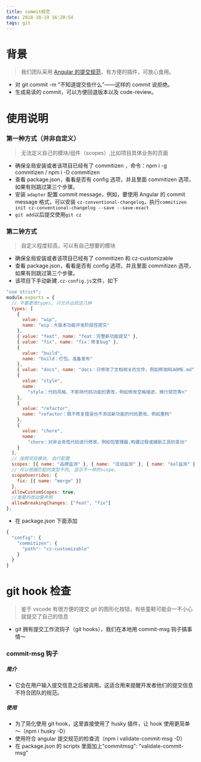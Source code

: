 ```yaml
---
title: commit规范
date: 2018-10-19 16:20:54
tags: git
---
```


# 背景

> 我们团队采用 [Angular 的提交规范](https://github.com/isLishude/blog/issues/69)，有方便的插件，可放心食用。

- 对 git commit -m "不知道提交些什么"——这样的 commit 说拒绝。
- 生成易读的 commit，可以方便回退版本以及 code-review。

# 使用说明

### 第一种方式（并非自定义）

> 无法定义自己的模块/组件（scopes）,比如项目具体业务的页面

- 确保全局安装或者该项目已经有了 commitizen ，命令：npm i -g commitizen / npm i -D commitizen
- 查看 package.json，看看是否有 config 选项，并且里面 commitizen 选项，如果有则跳过第三个步骤。
- 安装 `adapter` 配置 commit message，例如，要使用 Angular 的 commit message 格式，可以安装 `cz-conventional-changelog`，执行`commitizen init cz-conventional-changelog --save --save-exact`
- `git add`以后提交使用`git cz`

### 第二钟方式

> 自定义程度较高，可以有自己想要的模块

- 确保全局安装或者该项目已经有了 commitizen 和 cz-customizable
- 查看 package.json，看看是否有 config 选项，并且里面 commitizen 选项，如果有则跳过第三个步骤。
- 该项目下手动新建`.cz-config.js`文件，如下

```javascript
"use strict";
module.exports = {
  // 不要更改types, 只允许出现这几种
  types: [
    {
      value: "wip",
      name: "wip：大版本功能开发阶段性提交"
    },
    { value: "feat", name: "feat：完整新功能提交" },
    { value: "fix", name: "fix：修复bug" },
    {
      value: "build",
      name: "build：打包，准备发布"
    },
    { value: "docs", name: "docs：只修改了文档相关的文件，例如修改README.md" },
    {
      value: "style",
      name:
        "style：代码风格、不影响代码功能的更改，例如修改空格缩进，换行规范等n"
    },
    {
      value: "refactor",
      name: "refactor：既不修复错误也不添加新功能的代码更改，例如重构"
    },
    {
      value: "chore",
      name:
        "chore：对非业务性代码进行修改，例如包管理器,构建过程或辅助工具的变动"
    }
  ],
  // 按照项目模块, 自行配置
  scopes: [{ name: "品牌监测" }, { name: "活动监测" }, { name: "kol监测" }],
  // 可以根据匹配的类型不同, 显示不一样的scope,
  scopeOverrides: {
    fix: [{ name: "merge" }]
  },
  allowCustomScopes: true,
  //重要的改动要声明
  allowBreakingChanges: ["feat", "fix"]
};
```

- 在 package.json 下面添加

```javascript
{
  "config": {
    "commitizen": {
      "path": "cz-customizable"
    }
  }
}
```

# git hook 检查

> 鉴于 vscode 有很方便的提交 git 的图形化按钮，有些童鞋可能会一不小心就提交了自己的信息

- git 拥有提交工作流钩子（git hooks），我们在本地用 commit-msg 钩子搞事情～

### commit-msg 钩子

##### 简介

- 它会在用户输入提交信息之后被调用。这适合用来提醒开发者他们的提交信息不符合团队的规范。

##### 使用

- 为了简化使用 git hook，这里直接使用了 husky 插件，让 hook 使用更简单～（npm i husky -D）
- 使用符合 angular 提交规范的检查流（npm i validate-commit-msg -D）
- 在 package.json 的 scripts 里面加上"commitmsg": "validate-commit-msg"
